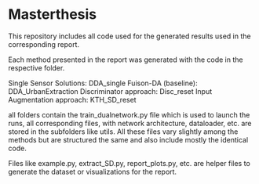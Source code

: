 # Masterthesis

This repository includes all code used for the generated results used in the corresponding report.

Each method presented in the report was generated with the code in the respective folder.

Single Sensor Solutions:      DDA_single
Fuison-DA (baseline):         DDA_UrbanExtraction
Discriminator approach:       Disc_reset
Input Augmentation approach:  KTH_SD_reset

all folders contain the train_dualnetwork.py file which is used to launch the runs, all corresponding files, with network architecture, dataloader, etc. are stored in the subfolders like utils. All these files vary slightly among the methods but are structured the same and also include mostly the identical code.

Files like example.py, extract_SD.py, report_plots.py, etc. are helper files to generate the dataset or visualizations for the report.
